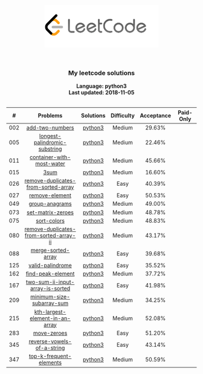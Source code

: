 <p align="center"><img width="300" src="https://raw.githubusercontent.com/mercuriuz/simple_templates/master/resources/site-logo.png"></p>
<p align="center">
    <img src="https://img.shields.io/badge/Solved/Total(Locked)-19/743(0)-green.svg?style=flat-square" alt="">
    <img src="https://img.shields.io/badge/Hard-0-blue.svg?style=flat-square" alt="">
    <img src="https://img.shields.io/badge/Medium-12-blue.svg?style=flat-square" alt="">
    <img src="https://img.shields.io/badge/Easy-7-blue.svg?style=flat-square" alt="">
</p>
<h3 align="center">My leetcode solutions</h3>

<p align="center">
    <b>Language: python3</b>
    <br>
    <b>Last updated: 2018-11-05</b>
    <br><br>
</p>

| # | Problems | Solutions | Difficulty | Acceptance | Paid-Only
|:--:|:-----:|:---------:|:----:|:----:|:----:|
|002|[add-two-numbers](https://leetcode.com/problems/add-two-numbers/)|[python3](./solutions/002.add-two-numbers/add-two-numbers.py)|Medium|29.63%||
|005|[longest-palindromic-substring](https://leetcode.com/problems/longest-palindromic-substring/)|[python3](./solutions/005.longest-palindromic-substring/longest-palindromic-substring.py)|Medium|22.46%||
|011|[container-with-most-water](https://leetcode.com/problems/container-with-most-water/)|[python3](./solutions/011.container-with-most-water/container-with-most-water.py)|Medium|45.66%||
|015|[3sum](https://leetcode.com/problems/3sum/)|[python3](./solutions/015.3sum/3sum.py)|Medium|16.60%||
|026|[remove-duplicates-from-sorted-array](https://leetcode.com/problems/remove-duplicates-from-sorted-array/)|[python3](./solutions/026.remove-duplicates-from-sorted-array/remove-duplicates-from-sorted-array.py)|Easy|40.39%||
|027|[remove-element](https://leetcode.com/problems/remove-element/)|[python3](./solutions/027.remove-element/remove-element.py)|Easy|50.53%||
|049|[group-anagrams](https://leetcode.com/problems/group-anagrams/)|[python3](./solutions/049.group-anagrams/group-anagrams.py)|Medium|49.00%||
|073|[set-matrix-zeroes](https://leetcode.com/problems/set-matrix-zeroes/)|[python3](./solutions/073.set-matrix-zeroes/set-matrix-zeroes.py)|Medium|48.78%||
|075|[sort-colors](https://leetcode.com/problems/sort-colors/)|[python3](./solutions/075.sort-colors/sort-colors.py)|Medium|48.83%||
|080|[remove-duplicates-from-sorted-array-ii](https://leetcode.com/problems/remove-duplicates-from-sorted-array-ii/)|[python3](./solutions/080.remove-duplicates-from-sorted-array-ii/remove-duplicates-from-sorted-array-ii.py)|Medium|43.17%||
|088|[merge-sorted-array](https://leetcode.com/problems/merge-sorted-array/)|[python3](./solutions/088.merge-sorted-array/merge-sorted-array.py)|Easy|39.68%||
|125|[valid-palindrome](https://leetcode.com/problems/valid-palindrome/)|[python3](./solutions/125.valid-palindrome/valid-palindrome.py)|Easy|35.52%||
|162|[find-peak-element](https://leetcode.com/problems/find-peak-element/)|[python3](./solutions/162.find-peak-element/find-peak-element.py)|Medium|37.72%||
|167|[two-sum-ii-input-array-is-sorted](https://leetcode.com/problems/two-sum-ii-input-array-is-sorted/)|[python3](./solutions/167.two-sum-ii-input-array-is-sorted/two-sum-ii-input-array-is-sorted.py)|Easy|41.98%||
|209|[minimum-size-subarray-sum](https://leetcode.com/problems/minimum-size-subarray-sum/)|[python3](./solutions/209.minimum-size-subarray-sum/minimum-size-subarray-sum.py)|Medium|34.25%||
|215|[kth-largest-element-in-an-array](https://leetcode.com/problems/kth-largest-element-in-an-array/)|[python3](./solutions/215.kth-largest-element-in-an-array/kth-largest-element-in-an-array.py)|Medium|52.08%||
|283|[move-zeroes](https://leetcode.com/problems/move-zeroes/)|[python3](./solutions/283.move-zeroes/move-zeroes.py)|Easy|51.20%||
|345|[reverse-vowels-of-a-string](https://leetcode.com/problems/reverse-vowels-of-a-string/)|[python3](./solutions/345.reverse-vowels-of-a-string/reverse-vowels-of-a-string.py)|Easy|43.14%||
|347|[top-k-frequent-elements](https://leetcode.com/problems/top-k-frequent-elements/)|[python3](./solutions/347.top-k-frequent-elements/top-k-frequent-elements.py)|Medium|50.59%||


